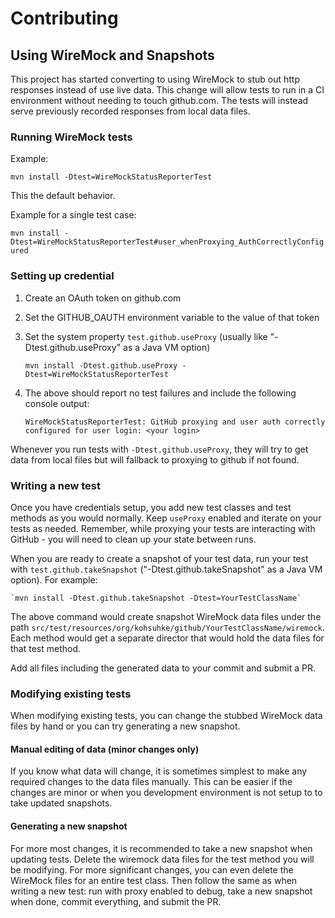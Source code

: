 # Contributing

## Using WireMock and Snapshots

This project has started converting to using WireMock to stub out http responses instead of use live data.
This change will allow tests to run in a CI environment without needing to touch github.com.
The tests will instead serve previously recorded responses from local data files.

### Running WireMock tests

Example:

`mvn install -Dtest=WireMockStatusReporterTest`

This the default behavior.

Example for a single test case:

`mvn install -Dtest=WireMockStatusReporterTest#user_whenProxying_AuthCorrectlyConfigured`


### Setting up credential

1. Create an OAuth token on github.com
2. Set the GITHUB_OAUTH environment variable to the value of that token
3. Set the system property `test.github.useProxy` (usually like "-Dtest.github.useProxy" as a Java VM option)

    `mvn install -Dtest.github.useProxy -Dtest=WireMockStatusReporterTest`

4. The above should report no test failures and include the following console output:

    `WireMockStatusReporterTest: GitHub proxying and user auth correctly configured for user login: <your login>`

Whenever you run tests with `-Dtest.github.useProxy`, they will try to get data from local files but will fallback to proxying to github if not found.


### Writing a new test

Once you have credentials setup, you add new test classes and test methods as you would normally.
Keep `useProxy` enabled and iterate on your tests as needed. Remember, while proxying your tests are interacting with GitHub - you will need to clean up your state between runs.

When you are ready to create a snapshot of your test data,
run your test with `test.github.takeSnapshot` ("-Dtest.github.takeSnapshot" as a Java VM option).  For example:

    `mvn install -Dtest.github.takeSnapshot -Dtest=YourTestClassName`

The above command would create snapshot WireMock data files under the path `src/test/resources/org/kohsuhke/github/YourTestClassName/wiremock`.
Each method would get a separate director that would hold the data files for that test method.

Add all files including the generated data to your commit and submit a PR.

### Modifying existing tests

When modifying existing tests, you can change the stubbed WireMock data files by hand or you can try generating a new snapshot.

#### Manual editing of data (minor changes only)

If you know what data will change, it is sometimes simplest to make any required changes to the data files manually.
This can be easier if the changes are minor or when you development environment is not setup to to take updated snapshots.

#### Generating a new snapshot

For more most changes, it is recommended to take a new snapshot when updating tests.
Delete the wiremock data files for the test method you will be modifying.
For more significant changes, you can even delete the WireMock files for an entire test class.
Then follow the same as when writing a new test: run with proxy enabled to debug, take a new snapshot when done, commit everything, and submit the PR.
